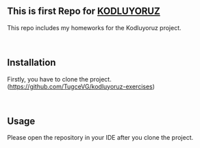## **This is first Repo for [KODLUYORUZ](https://www.kodluyoruz.org/)**
This repo includes my homeworks for the Kodluyoruz project.

<br>

## **Installation**

Firstly, you have to clone the project. (https://github.com/TugceVG/kodluyoruz-exercises)

<br>

## **Usage**

Please open the repository in your IDE after you clone the project.

<br>
